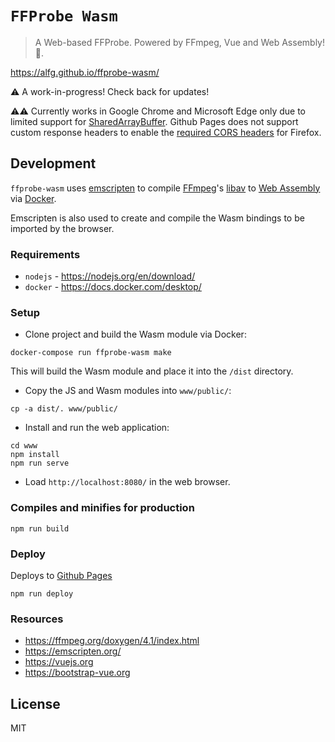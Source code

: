 # `FFProbe Wasm`
> A Web-based FFProbe. Powered by FFmpeg, Vue and Web Assembly! 🦀.

https://alfg.github.io/ffprobe-wasm/

⚠️ A work-in-progress! Check back for updates!

⚠️⚠️ Currently works in Google Chrome and Microsoft Edge only due to limited support for [SharedArrayBuffer](https://caniuse.com/sharedarraybuffer). Github Pages does not support custom response headers to enable the [required CORS headers](https://developer.mozilla.org/en-US/docs/Web/JavaScript/Reference/Global_Objects/SharedArrayBuffer) for Firefox.


## Development
`ffprobe-wasm` uses [emscripten](https://emscripten.org/) to compile [FFmpeg](https://ffmpeg.org)'s [libav](https://ffmpeg.org/doxygen/4.1/index.html) to [Web Assembly](https://webassembly.org/) via [Docker](https://www.docker.com/).

Emscripten is also used to create and compile the Wasm bindings to be imported by the browser.

### Requirements
* `nodejs` - https://nodejs.org/en/download/
* `docker` - https://docs.docker.com/desktop/

### Setup 
* Clone project and build the Wasm module via Docker:
```
docker-compose run ffprobe-wasm make
```

This will build the Wasm module and place it into the `/dist` directory.

* Copy the JS and Wasm modules into `www/public/`:
```
cp -a dist/. www/public/
```

* Install and run the web application:
```
cd www
npm install
npm run serve
```

* Load `http://localhost:8080/` in the web browser.

### Compiles and minifies for production
```
npm run build
```

### Deploy
Deploys to [Github Pages](https://pages.github.com/)
```
npm run deploy
```

### Resources
* https://ffmpeg.org/doxygen/4.1/index.html
* https://emscripten.org/
* https://vuejs.org
* https://bootstrap-vue.org

## License
MIT
